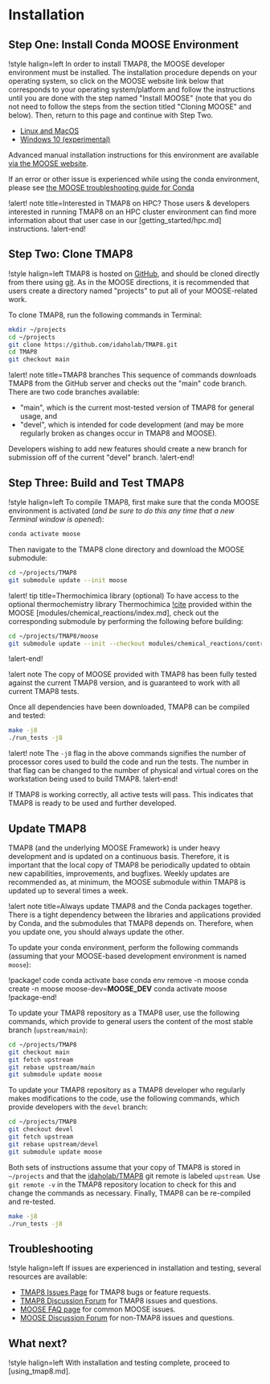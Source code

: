 # Installation

## Step One: Install Conda MOOSE Environment

!style halign=left
In order to install TMAP8, the MOOSE developer environment must be installed. The
installation procedure depends on your operating system, so click on the MOOSE
website link below that corresponds to your operating system/platform and follow
the instructions until you are done with the step named "Install MOOSE" (note that
you do not need to follow the steps from the section titled "Cloning MOOSE" and below). Then,
return to this page and continue with Step Two.

- [Linux and MacOS](https://mooseframework.inl.gov/getting_started/installation/conda.html)
- [Windows 10 (experimental)](https://mooseframework.inl.gov/getting_started/installation/windows10.html)

Advanced manual installation instructions for this environment are available
[via the MOOSE website](https://mooseframework.inl.gov/getting_started/installation/index.html).

If an error or other issue is experienced while using the conda environment,
please see [the MOOSE troubleshooting guide for Conda](https://mooseframework.inl.gov/help/troubleshooting.html#condaissues)

!alert! note title=Interested in TMAP8 on HPC?
Those users & developers interested in running TMAP8 on an HPC cluster environment can find more
information about that user case in our [getting_started/hpc.md] instructions.
!alert-end!

## Step Two: Clone TMAP8

!style halign=left
TMAP8 is hosted on [GitHub](https://github.com/idaholab/TMAP8), and should be
cloned directly from there using [git](https://git-scm.com/). As in the MOOSE
directions, it is recommended that users create a directory named "projects" to
put all of your MOOSE-related work.

To clone TMAP8, run the following commands in Terminal:

```bash
mkdir ~/projects
cd ~/projects
git clone https://github.com/idaholab/TMAP8.git
cd TMAP8
git checkout main
```

!alert! note title=TMAP8 branches
This sequence of commands downloads TMAP8 from the GitHub server and checks
out the "main" code branch. There are two code branches available:

- "main", which is the current most-tested version of TMAP8 for general usage, and
- "devel", which is intended for code development (and may be more regularly broken
  as changes occur in TMAP8 and MOOSE).

Developers wishing to add new features should create a new branch for submission
off of the current "devel" branch.
!alert-end!

## Step Three: Build and Test TMAP8

!style halign=left
To compile TMAP8, first make sure that the conda MOOSE environment is activated
(*and be sure to do this any time that a new Terminal window is opened*):

```bash
conda activate moose
```

Then navigate to the TMAP8 clone directory and download the MOOSE submodule:

```bash
cd ~/projects/TMAP8
git submodule update --init moose
```

!alert! tip title=Thermochimica library (optional)
To have access to the optional thermochemistry library Thermochimica [!cite](piro2013) provided within
the MOOSE [modules/chemical_reactions/index.md], check out the corresponding submodule by performing
the following before building:

```bash
cd ~/projects/TMAP8/moose
git submodule update --init --checkout modules/chemical_reactions/contrib/thermochimica
```
!alert-end!

!alert note
The copy of MOOSE provided with TMAP8 has been fully tested against the current
TMAP8 version, and is guaranteed to work with all current TMAP8 tests.

Once all dependencies have been downloaded, TMAP8 can be compiled and tested:

```bash
make -j8
./run_tests -j8
```

!alert! note
The `-j8` flag in the above commands signifies the number of processor cores used to
build the code and run the tests. The number in that flag can be changed to the
number of physical and virtual cores on the workstation being used to build TMAP8.
!alert-end!

If TMAP8 is working correctly, all active tests will pass. This indicates that
TMAP8 is ready to be used and further developed.

## Update TMAP8

TMAP8 (and the underlying MOOSE Framework) is under heavy development and is updated on a continuous
basis. Therefore, it is important that the local copy of TMAP8 be periodically updated to obtain new
capabilities, improvements, and bugfixes. Weekly updates are recommended as, at minimum, the MOOSE
submodule within TMAP8 is updated up to several times a week.

!alert note title=Always update TMAP8 and the Conda packages together.
There is a tight dependency between the libraries and applications provided by Conda, and the submodules that TMAP8 depends on. Therefore, when you update one, you should always update the other.

To update your conda environment, perform the following commands (assuming that your MOOSE-based development environment is named `moose`):

!package! code
conda activate base
conda env remove -n moose
conda create -n moose moose-dev=__MOOSE_DEV__
conda activate moose
!package-end!

To update your TMAP8 repository as a TMAP8 user, use the following commands, which provide to general users the content of the most stable branch (`upstream/main`):

```bash
cd ~/projects/TMAP8
git checkout main
git fetch upstream
git rebase upstream/main
git submodule update moose
```

To update your TMAP8 repository as a TMAP8 developer who regularly makes modifications to the code, use the following commands,
which provide developers with the `devel` branch:

```bash
cd ~/projects/TMAP8
git checkout devel
git fetch upstream
git rebase upstream/devel
git submodule update moose
```

Both sets of instructions assume that your copy of TMAP8 is stored in `~/projects` and that the [idaholab/TMAP8](https://github.com/idaholab/TMAP8)
git remote is labeled `upstream`. Use `git remote -v` in the TMAP8 repository location to check for
this and change the commands as necessary. Finally, TMAP8 can be re-compiled and re-tested.

```bash
make -j8
./run_tests -j8
```

## Troubleshooting

!style halign=left
If issues are experienced in installation and testing, several resources
are available:

- [TMAP8 Issues Page](https://github.com/idaholab/TMAP8/issues) for TMAP8 bugs or feature requests.
- [TMAP8 Discussion Forum](https://github.com/idaholab/TMAP8/discussions) for TMAP8 issues and questions.
- [MOOSE FAQ page](https://mooseframework.inl.gov/help/faq/index.html) for common MOOSE issues.
- [MOOSE Discussion Forum](https://github.com/idaholab/moose/discussions) for non-TMAP8 issues and questions.

## What next?

!style halign=left
With installation and testing complete, proceed to [using_tmap8.md].
